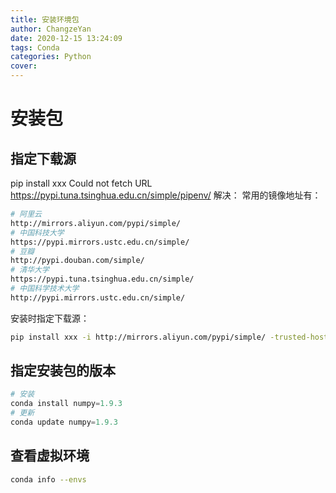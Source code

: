 ```yaml
---
title: 安装环境包
author: ChangzeYan
date: 2020-12-15 13:24:09
tags: Conda
categories: Python
cover:
---
```


# 安装包
## 指定下载源
pip install xxx Could not fetch URL https://pypi.tuna.tsinghua.edu.cn/simple/pipenv/ 解决：
常用的镜像地址有：
```bash
# 阿里云
http://mirrors.aliyun.com/pypi/simple/
# 中国科技大学
https://pypi.mirrors.ustc.edu.cn/simple/
# 豆瓣
http://pypi.douban.com/simple/
# 清华大学
https://pypi.tuna.tsinghua.edu.cn/simple/
# 中国科学技术大学
http://pypi.mirrors.ustc.edu.cn/simple/
```

安装时指定下载源：
```bash
pip install xxx -i http://mirrors.aliyun.com/pypi/simple/ -trusted-host mirrors.aliyun.com
```

## 指定安装包的版本

```py
# 安装
conda install numpy=1.9.3
# 更新
conda update numpy=1.9.3
```

## 查看虚拟环境
```bash
conda info --envs
```

